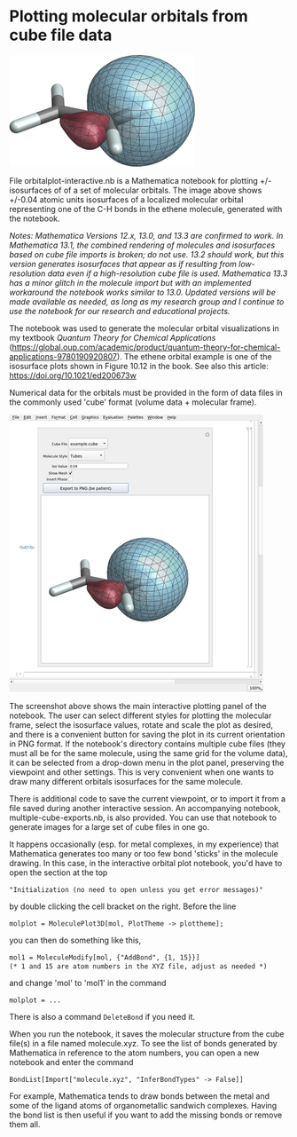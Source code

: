 # Plotting molecular orbitals from cube file data

![Isosurface of a localized molecular orbital representing one of the C-H bonds in the ethene molecule](example.png)

File orbitalplot-interactive.nb is a Mathematica notebook for plotting +/- isosurfaces of 
of a set of molecular orbitals. The image above shows +/-0.04 atomic units isosurfaces of a localized molecular orbital representing one of the C-H bonds in the ethene molecule, generated with the notebook.  

*Notes: Mathematica Versions 12.x, 13.0, and 13.3 are confirmed to work. In Mathematica 13.1, the combined rendering of molecules and isosurfaces based on cube file imports is broken; do not use. 13.2 should work, but this version generates isosurfaces that appear as if resulting from low-resolution data even if a high-resolution cube file is used. Mathematica 13.3 has a minor glitch in the molecule import but with an implemented workaround the notebook works similar to 13.0. Updated versions will be made available as needed, as long as my research group and I continue to use the notebook for our research and educational projects.*

The notebook was used to generate the molecular orbital visualizations in my textbook *Quantum Theory for Chemical Applications* (https://global.oup.com/academic/product/quantum-theory-for-chemical-applications-9780190920807). The ethene orbital example is one of the isosurface plots shown in Figure 10.12 in the book. See also this article: https://doi.org/10.1021/ed200673w 

Numerical data for the orbitals must be provided in the form of data files in the commonly used 'cube' format (volume data + molecular frame).

![Screen shot of the interactive plotting panel in the notebook](screenshot.png)

The screenshot above shows the main interactive plotting panel of the notebook. The user can select different styles for plotting the molecular frame, select the isosurface values, rotate and scale the plot as desired, and there is a convenient button for saving the plot in its current orientation in PNG format. If the notebook's directory contains multiple cube files (they must all be for the same molecule, using the same grid for the volume data), it can be selected from a drop-down menu in the plot panel, preserving the viewpoint and other settings. This is very convenient when one wants to draw many different orbitals isosurfaces for the same molecule. 

There is additional code to save the current viewpoint, or to import it from a file saved during another interactive session. An accompanying notebook, multiple-cube-exports.nb, is also provided. You can use that notebook to generate images for a large set of cube files in one go. 

It happens occasionally (esp. for metal complexes, in my experience) that Mathematica generates too many or too few bond 'sticks' in the molecule drawing. In this case, in the interactive orbital plot notebook, you'd have to open the section at the top

    "Initialization (no need to open unless you get error messages)"
   
by double clicking the cell bracket on the right. Before the line

    molplot = MoleculePlot3D[mol, PlotTheme -> plottheme];
   
you can then do something like this, 
   
    mol1 = MoleculeModify[mol, {"AddBond", {1, 15}}]
    (* 1 and 15 are atom numbers in the XYZ file, adjust as needed *)   

and change 'mol' to 'mol1' in the command

    molplot = ...
   
There is also a command `DeleteBond` if you need it.

When you run the notebook, it saves the molecular structure from the 
cube file(s) in a file named molecule.xyz. To see the list of bonds
generated by Mathematica in reference to the atom numbers, 
you can open a new notebook and enter the command

    BondList[Import["molecule.xyz", "InferBondTypes" -> False]]

For example, Mathematica tends to draw bonds between the metal and some of 
the ligand atoms of organometallic sandwich complexes. 
Having the bond list is then useful if you want to add the missing bonds
or remove them all.

